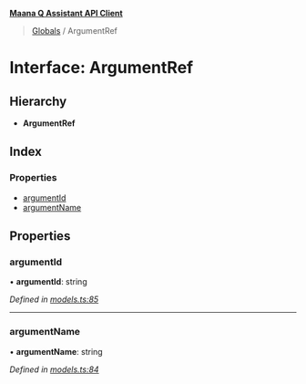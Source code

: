 **[Maana Q Assistant API Client](../README.md)**

> [Globals](../README.md) / ArgumentRef

# Interface: ArgumentRef

## Hierarchy

* **ArgumentRef**

## Index

### Properties

* [argumentId](argumentref.md#argumentid)
* [argumentName](argumentref.md#argumentname)

## Properties

### argumentId

•  **argumentId**: string

*Defined in [models.ts:85](https://github.com/maana-io/q-assistant-client/blob/develop/src/models.ts#L85)*

___

### argumentName

•  **argumentName**: string

*Defined in [models.ts:84](https://github.com/maana-io/q-assistant-client/blob/develop/src/models.ts#L84)*
